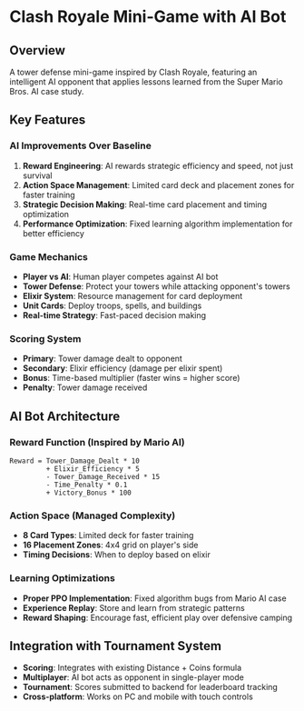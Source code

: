 # Clash Royale Mini-Game with AI Bot

## Overview

A tower defense mini-game inspired by Clash Royale, featuring an intelligent AI opponent that applies lessons learned from the Super Mario Bros. AI case study.

## Key Features

### AI Improvements Over Baseline
1. **Reward Engineering**: AI rewards strategic efficiency and speed, not just survival
2. **Action Space Management**: Limited card deck and placement zones for faster training
3. **Strategic Decision Making**: Real-time card placement and timing optimization
4. **Performance Optimization**: Fixed learning algorithm implementation for better efficiency

### Game Mechanics
- **Player vs AI**: Human player competes against AI bot
- **Tower Defense**: Protect your towers while attacking opponent's towers
- **Elixir System**: Resource management for card deployment
- **Unit Cards**: Deploy troops, spells, and buildings
- **Real-time Strategy**: Fast-paced decision making

### Scoring System
- **Primary**: Tower damage dealt to opponent
- **Secondary**: Elixir efficiency (damage per elixir spent)
- **Bonus**: Time-based multiplier (faster wins = higher score)
- **Penalty**: Tower damage received

## AI Bot Architecture

### Reward Function (Inspired by Mario AI)
```
Reward = Tower_Damage_Dealt * 10 
         + Elixir_Efficiency * 5
         - Tower_Damage_Received * 15
         - Time_Penalty * 0.1
         + Victory_Bonus * 100
```

### Action Space (Managed Complexity)
- **8 Card Types**: Limited deck for faster training
- **16 Placement Zones**: 4x4 grid on player's side
- **Timing Decisions**: When to deploy based on elixir

### Learning Optimizations
- **Proper PPO Implementation**: Fixed algorithm bugs from Mario AI case
- **Experience Replay**: Store and learn from strategic patterns
- **Reward Shaping**: Encourage fast, efficient play over defensive camping

## Integration with Tournament System

- **Scoring**: Integrates with existing Distance + Coins formula
- **Multiplayer**: AI bot acts as opponent in single-player mode
- **Tournament**: Scores submitted to backend for leaderboard tracking
- **Cross-platform**: Works on PC and mobile with touch controls